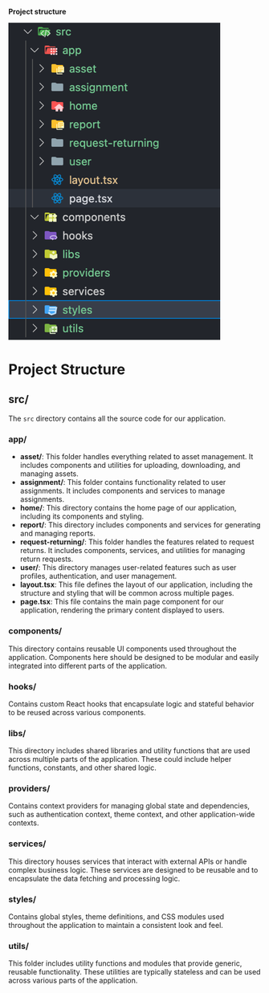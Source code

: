 **Project structure**

![image.png](/.attachments/image-d1238709-598d-4dd6-965c-25f6ffeefcde.png)

# Project Structure

## src/
The `src` directory contains all the source code for our application.

### app/
- **asset/**: This folder handles everything related to asset management. It includes components and utilities for uploading, downloading, and managing assets.
- **assignment/**: This folder contains functionality related to user assignments. It includes components and services to manage assignments.
- **home/**: This directory contains the home page of our application, including its components and styling.
- **report/**: This directory includes components and services for generating and managing reports.
- **request-returning/**: This folder handles the features related to request returns. It includes components, services, and utilities for managing return requests.
- **user/**: This directory manages user-related features such as user profiles, authentication, and user management.
- **layout.tsx**: This file defines the layout of our application, including the structure and styling that will be common across multiple pages.
- **page.tsx**: This file contains the main page component for our application, rendering the primary content displayed to users.

### components/
This directory contains reusable UI components used throughout the application. Components here should be designed to be modular and easily integrated into different parts of the application.

### hooks/
Contains custom React hooks that encapsulate logic and stateful behavior to be reused across various components.

### libs/
This directory includes shared libraries and utility functions that are used across multiple parts of the application. These could include helper functions, constants, and other shared logic.

### providers/
Contains context providers for managing global state and dependencies, such as authentication context, theme context, and other application-wide contexts.

### services/
This directory houses services that interact with external APIs or handle complex business logic. These services are designed to be reusable and to encapsulate the data fetching and processing logic.

### styles/
Contains global styles, theme definitions, and CSS modules used throughout the application to maintain a consistent look and feel.

### utils/
This folder includes utility functions and modules that provide generic, reusable functionality. These utilities are typically stateless and can be used across various parts of the application.
